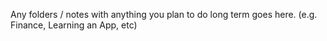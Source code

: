 Any folders / notes with anything you plan to do long term goes here. (e.g. Finance, Learning an App, etc)